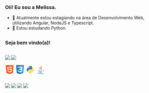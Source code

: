 ### Oii! Eu sou a Melissa. 

- 🔭 Atualmente estou estagiando na área de Desenvolvimento Web, utilizando Angular, NodeJS e Typescript.
- 🌱 Estou estudando Python.

##
### Seja bem vindo(a)! 
##

<div>
  <a href="https://github-readme-status.vercel.app/api/pin/?username=mwlissabr&token=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">
    <img height=200 align="center" src="https://github-readme-stats.vercel.app/api?username=mwlissabr&theme=dracula"/>
  </a>
  <a href="https://github.com/mwlissabr">
    <img height=200 align="center" src="https://github-readme-stats.vercel.app/api/top-langs?username=mwlissabr&layout=donut&langs_count=8&card_width=320&theme=dracula" />
  </a>

</div>
<div style="display: inline_block"><br>
  <img align="center" alt="Melissa-HTML" height="30" width="30" src="https://raw.githubusercontent.com/devicons/devicon/master/icons/html5/html5-original.svg">
  <img align="center" alt="Melissa-CSS" height="30" width="30" src="https://raw.githubusercontent.com/devicons/devicon/master/icons/css3/css3-original.svg">
  <img align="center" alt="Melissa-Python" height="30" width="30" src="https://raw.githubusercontent.com/devicons/devicon/master/icons/python/python-original.svg">
  <img align="center" alt="Melissa-Python" height="30" width="30" src="https://raw.githubusercontent.com/devicons/devicon/master/icons/java/java-original.svg">
  
</div>

##

<div> 
  <a align="center" href="https://instagram.com/mwlissabr" target="_blank"><img src="https://img.shields.io/badge/-Instagram-%23E4405F?style=for-the-badge&logo=instagram&logoColor=white" target="_blank"></a>
  <a align="center" href="" target="_blank"><img src="https://img.shields.io/badge/Discord-7289DA?style=for-the-badge&logo=discord&logoColor=white" target="_blank"></a> 
  <a align="center" href = "mailto:mwlissabr@gmail.com"><img src="https://img.shields.io/badge/-Gmail-%23333?style=for-the-badge&logo=gmail&logoColor=white" target="_blank"></a>
  <a align="center" href="" target="_blank"><img src="https://img.shields.io/badge/-LinkedIn-%230077B5?style=for-the-badge&logo=linkedin&logoColor=white" target="_blank"></a> 
</div>

<a href>
